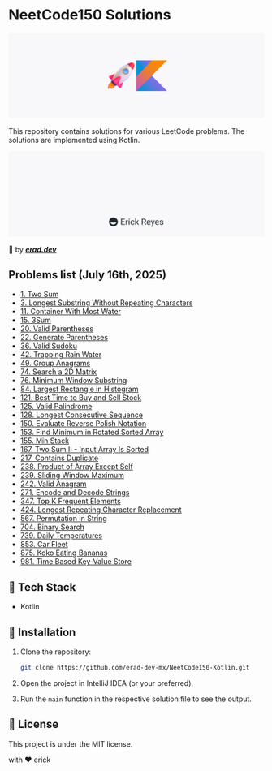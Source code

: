 # NeetCode150 Solutions

![NeetCode150](assets/main.png)

This repository contains solutions for various LeetCode problems. The solutions are implemented using Kotlin.

![erad](assets/erad.png)

:rocket: by __*[erad.dev](https://erad.dev/)*__

## Problems list (July 16th, 2025)

- [1. Two Sum](https://github.com/erad-dev-mx/NeetCode150-Kotlin/tree/master/src/leetCode1)
- [3. Longest Substring Without Repeating Characters](https://github.com/erad-dev-mx/NeetCode150-Kotlin/tree/master/src/leetCode3)
- [11. Container With Most Water](https://github.com/erad-dev-mx/NeetCode150-Kotlin/tree/master/src/leetCode11)
- [15. 3Sum](https://github.com/erad-dev-mx/NeetCode150-Kotlin/tree/master/src/leetCode15)
- [20. Valid Parentheses](https://github.com/erad-dev-mx/NeetCode150-Kotlin/tree/master/src/leetCode20)
- [22. Generate Parentheses](https://github.com/erad-dev-mx/NeetCode150-Kotlin/tree/master/src/leetCode22)
- [36. Valid Sudoku](https://github.com/erad-dev-mx/NeetCode150-Kotlin/tree/master/src/leetCode36)
- [42. Trapping Rain Water](https://github.com/erad-dev-mx/NeetCode150-Kotlin/tree/master/src/leetCode42)
- [49. Group Anagrams](https://github.com/erad-dev-mx/NeetCode150-Kotlin/tree/master/src/leetCode49)
- [74. Search a 2D Matrix](https://github.com/erad-dev-mx/NeetCode150-Kotlin/tree/master/src/leetCode74)
- [76. Minimum Window Substring](https://github.com/erad-dev-mx/NeetCode150-Kotlin/tree/master/src/leetCode76)
- [84. Largest Rectangle in Histogram](https://github.com/erad-dev-mx/NeetCode150-Kotlin/tree/master/src/leetCode84)
- [121. Best Time to Buy and Sell Stock](https://github.com/erad-dev-mx/NeetCode150-Kotlin/tree/master/src/leetCode121)
- [125. Valid Palindrome](https://github.com/erad-dev-mx/NeetCode150-Kotlin/tree/master/src/leetCode125)
- [128. Longest Consecutive Sequence](https://github.com/erad-dev-mx/NeetCode150-Kotlin/tree/master/src/leetCode128)
- [150. Evaluate Reverse Polish Notation](https://github.com/erad-dev-mx/NeetCode150-Kotlin/tree/master/src/leetCode150)
- [153. Find Minimum in Rotated Sorted Array](https://github.com/erad-dev-mx/NeetCode150-Kotlin/tree/master/src/leetCode153)
- [155. Min Stack](https://github.com/erad-dev-mx/NeetCode150-Kotlin/tree/master/src/leetCode155)
- [167. Two Sum II - Input Array Is Sorted](https://github.com/erad-dev-mx/NeetCode150-Kotlin/tree/master/src/leetCode167)
- [217. Contains Duplicate](https://github.com/erad-dev-mx/NeetCode150-Kotlin/tree/master/src/leetCode217)
- [238. Product of Array Except Self](https://github.com/erad-dev-mx/NeetCode150-Kotlin/tree/master/src/leetCode238)
- [239. Sliding Window Maximum](https://github.com/erad-dev-mx/NeetCode150-Kotlin/tree/master/src/leetCode239)
- [242. Valid Anagram](https://github.com/erad-dev-mx/NeetCode150-Kotlin/tree/master/src/leetCode242)
- [271. Encode and Decode Strings](https://github.com/erad-dev-mx/NeetCode150-Kotlin/tree/master/src/leetCode271)
- [347. Top K Frequent Elements](https://github.com/erad-dev-mx/NeetCode150-Kotlin/tree/master/src/leetCode347)
- [424. Longest Repeating Character Replacement](https://github.com/erad-dev-mx/NeetCode150-Kotlin/tree/master/src/leetCode424)
- [567. Permutation in String](https://github.com/erad-dev-mx/NeetCode150-Kotlin/tree/master/src/leetCode567)
- [704. Binary Search](https://github.com/erad-dev-mx/NeetCode150-Kotlin/tree/master/src/leetCode704)
- [739. Daily Temperatures](https://github.com/erad-dev-mx/NeetCode150-Kotlin/tree/master/src/leetCode739)
- [853. Car Fleet](https://github.com/erad-dev-mx/NeetCode150-Kotlin/tree/master/src/leetCode853)
- [875. Koko Eating Bananas](https://github.com/erad-dev-mx/NeetCode150-Kotlin/tree/master/src/leetCode875)
- [981. Time Based Key-Value Store](https://github.com/erad-dev-mx/NeetCode150-Kotlin/tree/master/src/leetCode981)



## :hammer: Tech Stack

- Kotlin

## :running: Installation

1. Clone the repository:
    ```sh
    git clone https://github.com/erad-dev-mx/NeetCode150-Kotlin.git
    ```

2. Open the project in IntelliJ IDEA (or your preferred).

3. Run the `main` function in the respective solution file to see the output.

## :scroll: License

This project is under the MIT license.

with :heart: erick